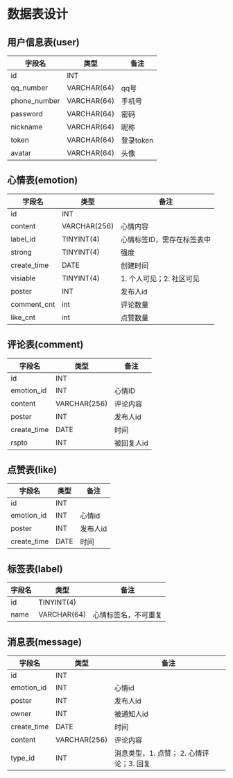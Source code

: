 # 数据表设计

## 用户信息表(user)

| 字段名       | 类型        | 备注      |
| ------------ | ----------- | --------- |
| id           | INT         |           |
| qq_number    | VARCHAR(64) | qq号      |
| phone_number | VARCHAR(64) | 手机号    |
| password     | VARCHAR(64) | 密码      |
| nickname     | VARCHAR(64) | 昵称      |
| token        | VARCHAR(64) | 登录token |
| avatar       | VARCHAR(64) | 头像      |

## 心情表(emotion)

| 字段名      | 类型         | 备注                       |
| ----------- | ------------ | -------------------------- |
| id          | INT          |                            |
| content     | VARCHAR(256) | 心情内容                   |
| label_id    | TINYINT(4)   | 心情标签ID，需存在标签表中 |
| strong      | TINYINT(4)   | 强度                       |
| create_time | DATE         | 创建时间                   |
| visiable    | TINYINT(4)   | 1. 个人可见；2. 社区可见   |
| poster      | INT          | 发布人id                   |
| comment_cnt | int          | 评论数量                   |
| like_cnt    | int          | 点赞数量                   |

## 评论表(comment) 

| 字段名      | 类型         | 备注       |
| ----------- | ------------ | ---------- |
| id          | INT          |            |
| emotion_id  | INT          | 心情ID     |
| content     | VARCHAR(256) | 评论内容   |
| poster      | INT          | 发布人id   |
| create_time | DATE         | 时间       |
| rspto       | INT          | 被回复人id |

## 点赞表(like)

| 字段名      | 类型 | 备注     |
| ----------- | ---- | -------- |
| id          | INT  |          |
| emotion_id  | INT  | 心情id   |
| poster      | INT  | 发布人id |
| create_time | DATE | 时间     |

## 标签表(label)

| 字段名 | 类型        | 备注                 |
| ------ | ----------- | -------------------- |
| id     | TINYINT(4)  |                      |
| name   | VARCHAR(64) | 心情标签名，不可重复 |

## 消息表(message)

| 字段名      | 类型 | 备注     |
| ----------- | ---- | -------- |
| id          | INT  |          |
| emotion_id  | INT  | 心情id   |
| poster      | INT  | 发布人id |
| owner      | INT  | 被通知人id |
| create_time | DATE | 时间     |
| content     | VARCHAR(256) | 评论内容   |
| type_id     | INT   | 消息类型，1. 点赞； 2. 心情评论；3. 回复 |
